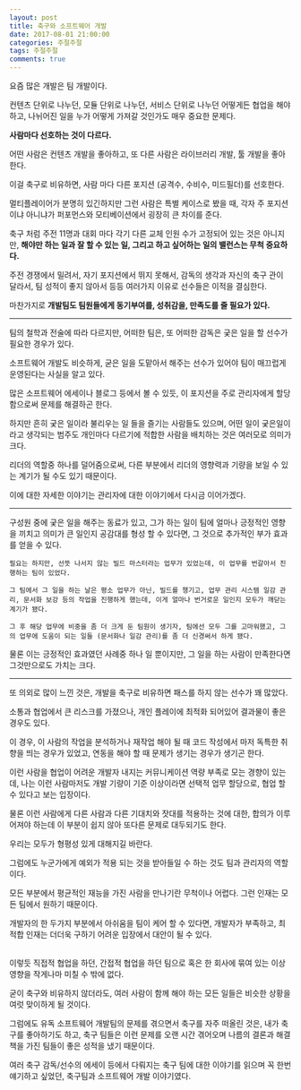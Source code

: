 ```yaml
---
layout: post
title: 축구와 소프트웨어 개발
date: 2017-08-01 21:00:00
categories: 주절주절
tags: 주절주절
comments: true
---
```

요즘 많은 개발은 팀 개발이다.

컨텐츠 단위로 나누던, 모듈 단위로 나누던, 서비스 단위로 나누던 어떻게든 협업을 해야하고, 나뉘어진 일을 누가 어떻게 가져갈 것인가도 매우 중요한 문제다.

**사람마다 선호하는 것이 다르다.**

어떤 사람은 컨텐츠 개발을 좋아하고, 또 다른 사람은 라이브러리 개발, 툴 개발을 좋아한다.

이걸 축구로 비유하면, 사람 마다 다른 포지션 (공격수, 수비수, 미드필더)를 선호한다.


멀티플레이어가 분명히 있긴하지만 그런 사람은 특별 케이스로 봤을 때, 각자 주 포지션이냐 아니냐가 퍼포먼스와 모티베이션에서 굉장히 큰 차이를 준다.

축구 처럼 주전 11명과 대회 마다 각기 다른 교체 인원 수가 고정되어 있는 것은 아니지만, **해야만 하는 일과 잘 할 수 있는 일, 그리고 하고 싶어하는 일의 밸런스는 무척 중요하다.**

주전 경쟁에서 밀려서, 자기 포지션에서 뛰지 못해서, 감독의 생각과 자신의 축구 관이 달라서, 팀 성적이 좋지 않아서 등등 여러가지 이유로 선수들은 이적을 결심한다.

마찬가지로 **개발팀도 팀원들에게 동기부여를, 성취감을, 만족도를 줄 필요가 있다.**

---

팀의 철학과 전술에 따라 다르지만, 어떠한 팀은, 또 어떠한 감독은 궂은 일을 할 선수가 필요한 경우가 있다.

소프트웨어 개발도 비슷하게, 굳은 일을 도맡아서 해주는 선수가 있어야 팀이 매끄럽게 운영된다는 사실을 알고 있다.

많은 소프트웨어 에세이나 블로그 등에서 볼 수 있듯, 이 포지션을 주로 관리자에게 할당함으로써 문제를 해결하곤 한다. 

하지만 흔히 궂은 일이라 불리우는 일 들을 즐기는 사람들도 있으며, 어떤 일이 궂은일이라고 생각되는 범주도 개인마다 다르기에 적합한 사람을 배치하는 것은 여러모로 의미가 크다.

리더의 역할중 하나를 덜어줌으로써, 다른 부분에서 리더의 영향력과 기량을 보일 수 있는 계기가 될 수도 있기 때문이다.

이에 대한 자세한 이야기는 관리자에 대한 이야기에서 다시금 이어가겠다.

--- 

구성원 중에 궂은 일을 해주는 동료가 있고, 그가 하는 일이 팀에 얼마나 긍정적인 영향을 끼치고 의미가 큰 일인지 공감대를 형성 할 수 있다면, 그 것으로 추가적인 부가 효과를 얻을 수 있다.

    필요는 하지만, 선뜻 나서지 않는 빌드 마스터라는 업무가 있었는데, 이 업무를 번갈아서 진행하는 팀이 있었다.

    그 팀에서 그 일을 하는 날은 평소 업무가 아닌, 빌드를 챙기고, 업무 관리 시스템 일감 관리, 문서화 보강 등의 작업을 진행하게 했는데, 이게 얼마나 번거로운 일인지 모두가 깨닫는 계기가 됐다.

    그 후 해당 업무에 비중을 좀 더 크게 둔 팀원이 생기자, 팀에선 모두 그를 고마워했고, 그의 업무에 도움이 되는 일들 (문서화나 일감 관리)를 좀 더 신경써서 하게 됐다.

물론 이는 긍정적인 효과였던 사례중 하나 일 뿐이지만, 그 일을 하는 사람이 만족한다면 그것만으로도 가치는 크다.


--- 

또 의외로 많이 느낀 것은, 개발을 축구로 비유하면 패스를 하지 않는 선수가 꽤 많았다.

소통과 협업에서 큰 리스크를 가졌으나, 개인 플레이에 최적화 되어있어 결과물이 좋은 경우도 있다.

이 경우, 이 사람의 작업을 분석하거나 재작업 해야 될 때 코드 작성에서 마저 독특한 취향을 띄는 경우가 있었고, 연동을 해야 할 때 문제가 생기는 경우가 생기곤 한다.

이런 사람을 협업이 어려운 개발자 내지는 커뮤니케이션 역량 부족로 모는 경향이 있는데, 나는 이런 사람마저도 개발 기량이 기준 이상이라면 선택적 업무 할당으로, 협업 할 수 있다고 보는 입장이다.

물론 이런 사람에게 다른 사람과 다른 기대치와 잣대를 적용하는 것에 대한, 합의가 이루어져야 하는데 이 부분이 쉽지 않아 또다른 문제로 대두되기도 한다.

우리는 모두가 형평성 있게 대해지길 바란다.

그럼에도 누군가에게 예외가 적용 되는 것을 받아들일 수 하는 것도 팀과 관리자의 역할이다.

모든 부분에서 평균적인 재능을 가진 사람을 만나기란 무척이나 어렵다. 그런 인재는 모든 팀에서 원하기 때문이다.

개발자의 한 두가지 부분에서 아쉬움을 팀이 케어 할 수 있다면, 개발자가 부족하고, 최적합 인재는 더더욱 구하기 어려운 입장에서 대안이 될 수 있다.


</br >
이렇듯 직접적 협업을 하던, 간접적 협업을 하던 팀으로 혹은 한 회사에 묶여 있는 이상 영향을 작게나마 미칠 수 밖에 없다.


굳이 축구와 비유하지 않더라도, 여러 사람이 함께 해야 하는 모든 일들은 비슷한 상황을 여럿 맞이하게 될 것이다.


그럼에도 유독 소프트웨어 개발팀의 문제를 겪으면서 축구를 자주 떠올린 것은, 내가 축구를 좋아하기도 하고, 축구 팀들은 이런 문제를 오랜 시간 겪어오며 나름의 결론과 해결책을 가진 팀들이 좋은 성적을 냈기 때문이다.

여러 축구 감독/선수의 에세이 등에서  다뤄지는 축구 팀에 대한 이야기를 읽으며 꼭 한번 얘기하고 싶었던, 축구팀과 소프트웨어 개발 이야기였다.

